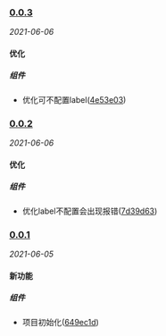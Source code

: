 ### [0.0.3](https://github.com/WenHaoHuang/form/compare/v0.0.2...v0.0.3)

_2021-06-06_

#### 优化

##### 组件
- 优化可不配置label([4e53e03](https://github.com/WenHaoHuang/form/commit/4e53e03))



### [0.0.2](https://github.com/WenHaoHuang/form/compare/v0.0.1...v0.0.2)

_2021-06-06_

#### 优化

##### 组件
- 优化label不配置会出现报错([7d39d63](https://github.com/WenHaoHuang/form/commit/7d39d63))



### [0.0.1](https://github.com/WenHaoHuang/form/compare/649ec1d...v0.0.1)

_2021-06-05_

#### 新功能

##### 组件
- 项目初始化([649ec1d](https://github.com/WenHaoHuang/form/commit/649ec1d))



